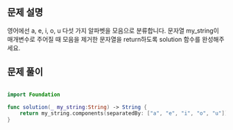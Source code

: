 
## 문제 설명
영어에선 a, e, i, o, u 다섯 가지 알파벳을 모음으로 분류합니다. 문자열 my_string이 매개변수로 주어질 때 모음을 제거한 문자열을 return하도록 solution 함수를 완성해주세요.
<br>

## 문제 풀이

```swift

import Foundation

func solution(_ my_string:String) -> String {
    return my_string.components(separatedBy: ["a", "e", "i", "o", "u"]).joined()
}
```


